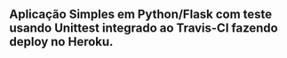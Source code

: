 ## Aplicação Simples em  Python/Flask com teste usando Unittest integrado ao Travis-CI fazendo deploy no Heroku.